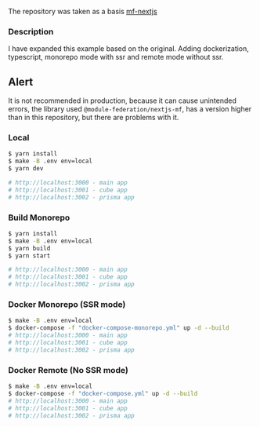
The repository was taken as a basis [mf-nextjs](https://github.com/schalela/mf-nextjs "mf-nextjs")

### Description 
I have expanded this example based on the original. 
Adding dockerization, typescript, monorepo mode with ssr and remote mode without ssr.

## Alert
It is not recommended in production, because it can cause unintended errors, 
the library used ``@module-federation/nextjs-mf``, has a version higher than 
in this repository, but there are problems with it.

### Local
```sh
$ yarn install
$ make -B .env env=local
$ yarn dev

# http://localhost:3000 - main app
# http://localhost:3001 - cube app
# http://localhost:3002 - prisma app
```

### Build Monorepo
```sh
$ yarn install
$ make -B .env env=local
$ yarn build
$ yarn start

# http://localhost:3000 - main app
# http://localhost:3001 - cube app
# http://localhost:3002 - prisma app
```

### Docker Monorepo (SSR mode)
```sh
$ make -B .env env=local
$ docker-compose -f "docker-compose-monorepo.yml" up -d --build 
# http://localhost:3000 - main app
# http://localhost:3001 - cube app
# http://localhost:3002 - prisma app
```

### Docker Remote (No SSR mode)
```sh
$ make -B .env env=local
$ docker-compose -f "docker-compose.yml" up -d --build 
# http://localhost:3000 - main app
# http://localhost:3001 - cube app
# http://localhost:3002 - prisma app
```